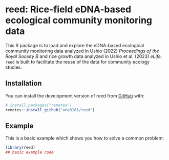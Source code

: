 
# reed: Rice-field eDNA-based ecological community monitoring data

<!-- badges: start -->
<!-- badges: end -->

This R package is to load and explore the eDNA-based ecological community monitoring data analyzed in Ushio (2022) _Proceedings of the Royal Soceity B_ and rice growth data analyzed in Ushio et al. (2023) _eLife_. `reed` is built to facilitate the reuse of the data for community ecology studies.

## Installation

You can install the development version of reed from [GitHub](https://github.com/) with:

``` r
# install.packages("remotes")
remotes::install_github("ong8181/reed")
```

## Example

This is a basic example which shows you how to solve a common problem:

``` r
library(reed)
## basic example code
```

